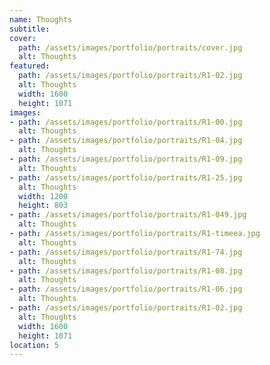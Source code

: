 ```yaml
---
name: Thoughts
subtitle:
cover:
  path: /assets/images/portfolio/portraits/cover.jpg
  alt: Thoughts
featured:
  path: /assets/images/portfolio/portraits/R1-02.jpg
  alt: Thoughts
  width: 1600
  height: 1071
images:
- path: /assets/images/portfolio/portraits/R1-00.jpg
  alt: Thoughts
- path: /assets/images/portfolio/portraits/R1-04.jpg
  alt: Thoughts
- path: /assets/images/portfolio/portraits/R1-09.jpg
  alt: Thoughts
- path: /assets/images/portfolio/portraits/R1-25.jpg
  alt: Thoughts
  width: 1200
  height: 803
- path: /assets/images/portfolio/portraits/R1-049.jpg
  alt: Thoughts
- path: /assets/images/portfolio/portraits/R1-timeea.jpg
  alt: Thoughts
- path: /assets/images/portfolio/portraits/R1-74.jpg
  alt: Thoughts
- path: /assets/images/portfolio/portraits/R1-08.jpg
  alt: Thoughts
- path: /assets/images/portfolio/portraits/R1-06.jpg
  alt: Thoughts
- path: /assets/images/portfolio/portraits/R1-02.jpg
  alt: Thoughts
  width: 1600
  height: 1071
location: 5
---
```

